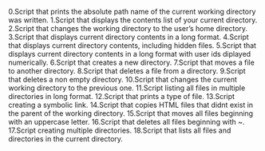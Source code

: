 0.Script that prints the absolute path name of the current working directory was written.
1.Script that displays the contents list of your current directory.
2.Script that changes the working directory to the user’s home directory.
3.Script that displays current directory contents in a long format.
4.Script that displays current directory contents, including hidden files.
5.Script that displays current directory contents in a long format with user ids diplayed numerically.
6.Script that creates a new directory.
7.Script that moves a file to another directory.
8.Script that deletes a file from a directory.
9.Script that deletes a non empty directory.
10.Script that changes the current working directory to the previous one.
11.Script listing all files in multiple directories in long format.
12.Script that prints a type of file.
13.Script creating a symbolic link.
14.Script that copies HTML files that didnt exist in the parent of the working directory.
15.Script that moves all files beginning with an uppercase letter.
16.Script that deletes all files beginning with ~.
17.Script creating multiple directories.
18.Script that lists all files and directories in the current directory.
